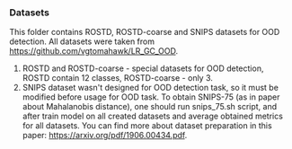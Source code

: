 ### Datasets
This folder contains ROSTD, ROSTD-coarse and SNIPS datasets for OOD detection. All datasets were taken from https://github.com/vgtomahawk/LR_GC_OOD.
1. ROSTD and ROSTD-coarse - special datasets for OOD detection, ROSTD contain 12 classes, ROSTD-coarse - only 3.
2. SNIPS dataset wasn't designed for OOD detection task, so it must be modified before usage for OOD task. To obtain SNIPS-75 (as in paper about Mahalanobis distance), one should run snips_75.sh script, and after train model on all created datasets and average obtained metrics for all datasets. You can find more about dataset preparation in this paper: https://arxiv.org/pdf/1906.00434.pdf.